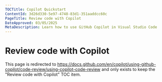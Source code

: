 ```yaml
---
TOCTitle: Copilot Quickstart
ContentId: 3d26d330-5e97-4748-83d1-351aaddcc60c
PageTitle: Review code with Copilot
DateApproved: 03/05/2025
MetaDescription: Learn how to use GitHub Copilot in Visual Studio Code to review code.
---
```

# Review code with Copilot

This page is redirected to <https://docs.github.com/en/copilot/using-github-copilot/code-review/using-copilot-code-review> and only exists to keep the "Review code with Copilot" TOC item.
